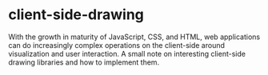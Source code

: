 # client-side-drawing
With the growth in maturity of JavaScript, CSS, and HTML, web applications can do increasingly complex operations on the client-side around visualization and user interaction. A small note on interesting client-side drawing libraries and how to implement them.
